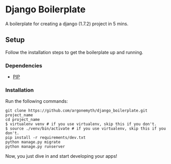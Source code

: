 Django Boilerplate
==================

A boilerplate for creating a django (1.7.2) project in 5 mins.

Setup
-----
Follow the installation steps to get the boilerplate up and running.

### Dependencies
* [PIP](https://github.com/pypa/pip)

### Installation

Run the following commands:

    git clone https://github.com/argonemyth/django_boilerplate.git project_name 
    cd project_name
    $ virtualenv venv # if you use virtualenv, skip this if you don't.
    $ source ./venv/bin/activate # if you use virtualenv, skip this if you don't.
    pip install -r requirements/dev.txt
    python manage.py migrate
    python manage.py runserver

Now, you just dive in and start developing your apps!
